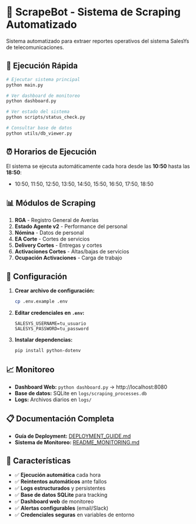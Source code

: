 # 🤖 ScrapeBot - Sistema de Scraping Automatizado

Sistema automatizado para extraer reportes operativos del sistema SalesYs de telecomunicaciones.

## 🚀 Ejecución Rápida

```bash
# Ejecutar sistema principal
python main.py

# Ver dashboard de monitoreo
python dashboard.py

# Ver estado del sistema
python scripts/status_check.py

# Consultar base de datos
python utils/db_viewer.py
```

## ⏰ Horarios de Ejecución

El sistema se ejecuta automáticamente cada hora desde las **10:50** hasta las **18:50**:
- 10:50, 11:50, 12:50, 13:50, 14:50, 15:50, 16:50, 17:50, 18:50

## 📊 Módulos de Scraping

1. **RGA** - Registro General de Averías
2. **Estado Agente v2** - Performance del personal
3. **Nómina** - Datos de personal
4. **EA Corte** - Cortes de servicios
5. **Delivery Cortes** - Entregas y cortes
6. **Activaciones Cortes** - Altas/bajas de servicios
7. **Ocupación Activaciones** - Carga de trabajo

## 🔧 Configuración

1. **Crear archivo de configuración:**
   ```bash
   cp .env.example .env
   ```

2. **Editar credenciales en `.env`:**
   ```env
   SALESYS_USERNAME=tu_usuario
   SALESYS_PASSWORD=tu_password
   ```

3. **Instalar dependencias:**
   ```bash
   pip install python-dotenv
   ```

## 📈 Monitoreo

- **Dashboard Web:** `python dashboard.py` → http://localhost:8080
- **Base de datos:** SQLite en `logs/scraping_processes.db`
- **Logs:** Archivos diarios en `logs/`

## 📋 Documentación Completa

- **Guía de Deployment:** [DEPLOYMENT_GUIDE.md](DEPLOYMENT_GUIDE.md)
- **Sistema de Monitoreo:** [README_MONITORING.md](README_MONITORING.md)

## 🎯 Características

- ✅ **Ejecución automática** cada hora
- ✅ **Reintentos automáticos** ante fallos
- ✅ **Logs estructurados** y persistentes
- ✅ **Base de datos SQLite** para tracking
- ✅ **Dashboard web** de monitoreo
- ✅ **Alertas configurables** (email/Slack)
- ✅ **Credenciales seguras** en variables de entorno
